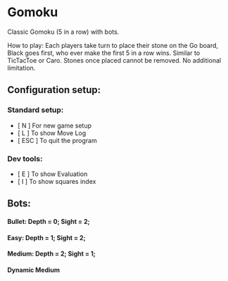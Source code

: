 # Gomoku

Classic Gomoku (5 in a row) with bots.

How to play: Each players take turn to place their stone on the Go board, Black goes first, who ever make the first 5 in a row wins. Similar to TicTacToe or Caro. Stones once placed cannot be removed. No additional limitation.

## Configuration setup:

### Standard setup:

- [ N ] For new game setup
- [ L ] To show Move Log
- [ ESC ] To quit the program

### Dev tools:
- [ E ] To show Evaluation
- [ I ] To show squares index

## Bots:

#### Bullet: Depth = 0; Sight = 2;

#### Easy: Depth = 1; Sight = 2;

#### Medium: Depth = 2; Sight = 1;

#### Dynamic Medium